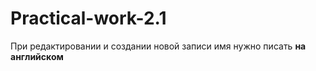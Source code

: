 # Practical-work-2.1

При редактировании и создании новой записи имя нужно писать <b>на английском</b>
